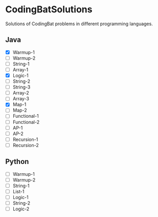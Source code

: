 # CodingBatSolutions

Solutions of CodingBat problems in different programming languages.

## Java
- [x] Warmup-1
- [ ] Warmup-2
- [ ] String-1
- [ ] Array-1
- [x] Logic-1
- [ ] String-2
- [ ] String-3
- [ ] Array-2
- [ ] Array-3
- [x] Map-1
- [ ] Map-2
- [ ] Functional-1
- [ ] Functional-2
- [ ] AP-1
- [ ] AP-2
- [ ] Recursion-1
- [ ] Recursion-2

## Python
- [ ] Warmup-1
- [ ] Warmup-2
- [ ] String-1
- [ ] List-1
- [ ] Logic-1
- [ ] String-2
- [ ] Logic-2
